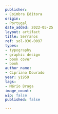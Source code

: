 ```yaml
---
publisher:
- Coimbra Editora
origin:
- Portugal
date_added: 2022-05-25
layout: artifact
title: Serranos
ref: sol-030-0097
types:
- typography
- graphic design
- book cover
- book
author_name:
- Cipriano Dourado
year: y1959
tags:
- Mário Braga
image_count: 
wip: false
published: false

---
```

